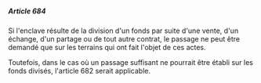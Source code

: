 ##### Article 684

Si l'enclave résulte de la division d'un fonds par suite d'une vente, d'un échange, d'un partage ou de tout autre contrat, le passage ne peut être demandé que sur les terrains qui ont fait l'objet de ces actes.

Toutefois, dans le cas où un passage suffisant ne pourrait être établi sur les fonds divisés, l'article 682 serait applicable.


